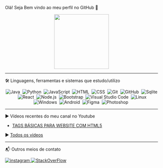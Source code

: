 Olá! Seja Bem vindo ao meu perfil no GitHub 👊

<div align="center">
  <a href="https://github.com/josjunior">
  <img height="180em" src="https://github-readme-stats.vercel.app/api?username=josjunior&show_icons=true&theme=algolia&include_all_commits=true&count_private=true"/></a>

---

</div>

🛠 Linguagens, ferramentas e sistemas que estudo/utilizo
<div align="center">
  
 
![Java](https://img.shields.io/badge/-JAVA-05122A?style=flat&logo=java&logoColor=white)&nbsp;
![Python](https://img.shields.io/badge/-PYTHON-05122A?style=flat&logo=python&logoColor=yellow)&nbsp;
![JavaScript](https://img.shields.io/badge/-JAVASCRIPT-05122A?style=flat&logo=javascript)&nbsp;
![HTML](https://img.shields.io/badge/-HTML-05122A?style=flat&logo=HTML5&)&nbsp;
![CSS](https://img.shields.io/badge/-CSS-05122A?style=flat&logo=CSS3&logoColor=1572B6&)&nbsp;
![Git](https://img.shields.io/badge/-GIT-05122A?style=flat&logo=git)&nbsp;
![GitHub](https://img.shields.io/badge/-GITHUB-05122A?style=flat&logo=github)&nbsp;
![Sqlite](https://img.shields.io/badge/-SQLITE-05122A?style=flat&logo=sqlite)&nbsp;
![React](https://img.shields.io/badge/-REACT-05122A?style=flat&logo=react)&nbsp;
![Node.js](https://img.shields.io/badge/-NODE.JS-05122A?style=flat&logo=node.js)&nbsp;
![Bootstrap](https://img.shields.io/badge/-BOOTSTRAP-05122A?style=flat&logo=bootstrap)&nbsp;
![Visual Studio Code](https://img.shields.io/badge/-VISUAL%20STUDIO%20CODE-05122A?style=flat&logo=visual-studio-code&logoColor=007ACC)&nbsp;
![Linux](https://img.shields.io/badge/-LINUX-05122A?style=flat&logo=linux&logoColor=D8D8D8)&nbsp;
![Windows](https://img.shields.io/badge/-WINDOWS-05122A?style=flat&logo=windows&logoColor=007ACC)&nbsp;
![Android](https://img.shields.io/badge/-ANDROID-05122A?style=flat&logo=android&logoColor=green)&nbsp;
![Figma](https://img.shields.io/badge/-FIGMA-05122A?style=flat&logo=figma)&nbsp;
![Photoshop](https://img.shields.io/badge/-PHOTOSHOP-05122A?style=flat&logo=adobe-photoshop)&nbsp;

</div>

---


▶ Vídeos recentes do meu canal no Youtube

- [TAGS BÁSICAS PARA WEBSITE COM HTML5](https://www.youtube.com/watch?v=KIyUKX0Foqw)

▶ [Todos os vídeos](https://www.youtube.com/channel/UCMArJl6G3SweRV576P0rRnw/videos)

---


📬 Outros meios de contato
<a href="https://instagram.com/josejunior.dev" target="_blank">

  <img src="https://img.shields.io/badge/-Instagram:%20josejunior.dev-05122A?style=flat&logo=instagram" alt="instagram"/>
</a>

<a href="https://pt.stackoverflow.com/users/287450/josejunior-dev" target="_blank">

  <img src="https://img.shields.io/badge/-StackOverFlow:%20josejunior.dev-05122A?style=flat&logo=stackoverflow" alt="StackOverFlow"/>
</a>
